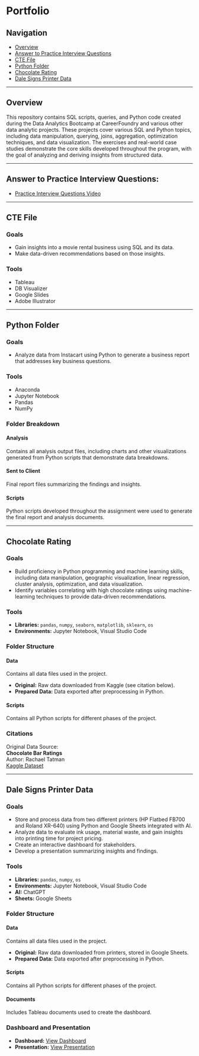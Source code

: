 # Portfolio  

## Navigation  
- [Overview](#overview)  
- [Answer to Practice Interview Questions](#answer-to-practice-interview-questions)  
- [CTE File](#cte-file)  
- [Python Folder](#python-folder)  
- [Chocolate Rating](#chocolate-rating)  
- [Dale Signs Printer Data](#dale-signs-printer-data)  

---

## Overview  
This repository contains SQL scripts, queries, and Python code created during the Data Analytics Bootcamp at CareerFoundry and various other data analytic projects. These projects cover various SQL and Python topics, including data manipulation, querying, joins, aggregation, optimization techniques, and data visualization. The exercises and real-world case studies demonstrate the core skills developed throughout the program, with the goal of analyzing and deriving insights from structured data.  

---

## Answer to Practice Interview Questions:  
- [Practice Interview Questions Video](https://vimeo.com/1014067805?share=copy#t=0)  

---

## CTE File  

### Goals  
- Gain insights into a movie rental business using SQL and its data.  
- Make data-driven recommendations based on those insights.  

### Tools  
- Tableau  
- DB Visualizer  
- Google Slides  
- Adobe Illustrator  

---

## Python Folder  

### Goals  
- Analyze data from Instacart using Python to generate a business report that addresses key business questions.  

### Tools  
- Anaconda  
- Jupyter Notebook  
- Pandas  
- NumPy  

### Folder Breakdown  

#### Analysis  
Contains all analysis output files, including charts and other visualizations generated from Python scripts that demonstrate data breakdowns.  

#### Sent to Client  
Final report files summarizing the findings and insights.  

#### Scripts  
Python scripts developed throughout the assignment were used to generate the final report and analysis documents.  

---

## Chocolate Rating  

### Goals  
- Build proficiency in Python programming and machine learning skills, including data manipulation, geographic visualization, linear regression, cluster analysis, optimization, and data visualization.  
- Identify variables correlating with high chocolate ratings using machine-learning techniques to provide data-driven recommendations.  

### Tools  
- **Libraries:** `pandas`, `numpy`, `seaborn`, `matplotlib`, `sklearn`, `os`  
- **Environments:** Jupyter Notebook, Visual Studio Code  

### Folder Structure  

#### Data  
Contains all data files used in the project.  
- **Original:** Raw data downloaded from Kaggle (see citation below).  
- **Prepared Data:** Data exported after preprocessing in Python.  

#### Scripts  
Contains all Python scripts for different phases of the project.  

### Citations  
Original Data Source:  
**Chocolate Bar Ratings**  
Author: Rachael Tatman  
[Kaggle Dataset](https://www.kaggle.com/datasets/rtatman/chocolate-bar-ratings/data)  

---

## Dale Signs Printer Data  

### Goals  
- Store and process data from two different printers (HP Flatbed FB700 and Roland XR-640) using Python and Google Sheets integrated with AI.  
- Analyze data to evaluate ink usage, material waste, and gain insights into printing time for project pricing.  
- Create an interactive dashboard for stakeholders.  
- Develop a presentation summarizing insights and findings.  

### Tools  
- **Libraries:** `pandas`, `numpy`, `os`  
- **Environments:** Jupyter Notebook, Visual Studio Code  
- **AI:** ChatGPT  
- **Sheets:** Google Sheets  

### Folder Structure  

#### Data  
Contains all data files used in the project.  
- **Original:** Raw data downloaded from printers, stored in Google Sheets.  
- **Prepared Data:** Data exported after preprocessing in Python.  

#### Scripts  
Contains all Python scripts for different phases of the project.  

#### Documents  
Includes Tableau documents used to create the dashboard.  

### Dashboard and Presentation  
- **Dashboard:** [View Dashboard](https://public.tableau.com/views/DaleSignsDashboardFeb-Oct/Dashboard1?:language=en-US&:sid=&:redirect=auth&:display_count=n&:origin=viz_share_link)  
- **Presentation:** [View Presentation](https://public.tableau.com/views/DaleSignsDashboardFeb-OctPresentation/Feb-OctBreakdown?:language=en-US&:sid=&:redirect=auth&:display_count=n&:origin=viz_share_link)  
